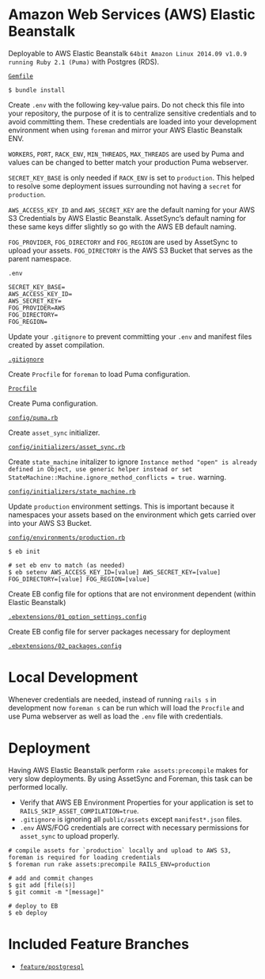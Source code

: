 # Amazon Web Services (AWS) Elastic Beanstalk

Deployable to AWS Elastic Beanstalk `64bit Amazon Linux 2014.09 v1.0.9 running Ruby 2.1 (Puma)` with Postgres (RDS).

[`Gemfile`](https://github.com/shoppuparty/spree-alchemy-example/blob/feature/aws-elastic-beanstalk/Gemfile#L51-L54)

```
$ bundle install
```

Create `.env` with the following key-value pairs. Do not check this file into your repository, the purpose of it is to centralize sensitive credentials and to avoid committing them. These credentials are loaded into your development environment when using `foreman` and mirror your AWS Elastic Beanstalk ENV.

`WORKERS`, `PORT`, `RACK_ENV`, `MIN_THREADS`, `MAX_THREADS` are used by Puma and values can be changed to better match your production Puma webserver.

`SECRET_KEY_BASE` is only needed if `RACK_ENV` is set to `production`. This helped to resolve some deployment issues surrounding not having a `secret` for `production`.

`AWS_ACCESS_KEY_ID` and `AWS_SECRET_KEY` are the default naming for your AWS S3 Credentials by AWS Elastic Beanstalk. AssetSync’s default naming for these same keys differ slightly so go with the AWS EB default naming.

`FOG_PROVIDER`, `FOG_DIRECTORY` and `FOG_REGION` are used by AssetSync to upload your assets. `FOG_DIRECTORY` is the AWS S3 Bucket that serves as the parent namespace.

`.env`

```
SECRET_KEY_BASE=
AWS_ACCESS_KEY_ID=
AWS_SECRET_KEY=
FOG_PROVIDER=AWS
FOG_DIRECTORY=
FOG_REGION=
```

Update your `.gitignore` to prevent committing your `.env` and manifest files created by asset compilation.

[`.gitignore`](https://github.com/shoppuparty/spree-alchemy-example/blob/feature/aws-elastic-beanstalk/.gitignore#L23-L27)

Create `Procfile` for `foreman` to load Puma configuration.

[`Procfile`](https://github.com/shoppuparty/spree-alchemy-example/blob/feature/aws-elastic-beanstalk/Procfile#L1)

Create Puma configuration.

[`config/puma.rb`](https://github.com/shoppuparty/spree-alchemy-example/blob/feature/aws-elastic-beanstalk/config/puma.rb#L1-L2)

Create `asset_sync` initializer.

[`config/initializers/asset_sync.rb`](https://github.com/shoppuparty/spree-alchemy-example/blob/feature/aws-elastic-beanstalk/config/initializers/asset_sync.rb#L1-L28)

Create `state_machine` initalizer to ignore `Instance method "open" is already defined in Object, use generic helper instead or set StateMachine::Machine.ignore_method_conflicts = true.` warning.

[`config/initializers/state_machine.rb`](https://github.com/shoppuparty/spree-alchemy-example/blob/feature/aws-elastic-beanstalk/config/initializers/state_machine.rb#L1)

Update `production` environment settings. This is important because it namespaces your assets based on the environment which gets carried over into your AWS S3 Bucket.

[`config/environments/production.rb`](https://github.com/shoppuparty/spree-alchemy-example/blob/feature/aws-elastic-beanstalk/config/environments/production.rb#L79-L80)

```
$ eb init

# set eb env to match (as needed)
$ eb setenv AWS_ACCESS_KEY_ID=[value] AWS_SECRET_KEY=[value] FOG_DIRECTORY=[value] FOG_REGION=[value]
```
Create EB config file for options that are not environment dependent (within Elastic Beanstalk)

[`.ebextensions/01_option_settings.config`](https://github.com/shoppuparty/spree-alchemy-example/blob/feature/aws-elastic-beanstalk/.ebextensions/01_option_settings.config#L1-L19)

Create EB config file for server packages necessary for deployment

[`.ebextensions/02_packages.config`](https://github.com/shoppuparty/spree-alchemy-example/blob/feature/aws-elastic-beanstalk/.ebextensions/02_packages.config#L1-L4)


# Local Development

Whenever credentials are needed, instead of running `rails s` in development now `foreman s` can be run which will load the `Procfile` and use Puma webserver as well as load the `.env` file with credentials.


# Deployment

Having AWS Elastic Beanstalk perform `rake assets:precompile` makes for very slow deployments. By using AssetSync and Foreman, this task can be performed locally. 

- Verify that AWS EB Environment Properties for your application is set to `RAILS_SKIP_ASSET_COMPILATION=true`.
- `.gitignore` is ignoring all `public/assets` except `manifest*.json` files.
- `.env` AWS/FOG credentials are correct with necessary permissions for `asset_sync` to upload properly.

```
# compile assets for `production` locally and upload to AWS S3, foreman is required for loading credentials
$ foreman run rake assets:precompile RAILS_ENV=production

# add and commit changes
$ git add [file(s)]
$ git commit -m "[message]"

# deploy to EB
$ eb deploy
```


# Included Feature Branches

- [`feature/postgresql`](https://github.com/shoppuparty/spree-alchemy-example/tree/feature/postgresql)

